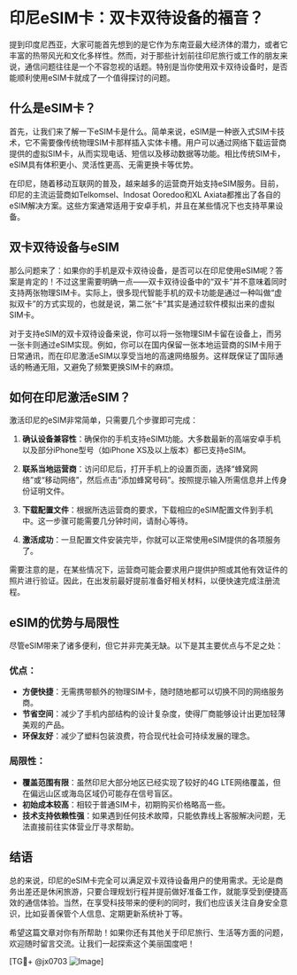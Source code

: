 # 印尼eSIM卡：双卡双待设备的福音？

提到印度尼西亚，大家可能首先想到的是它作为东南亚最大经济体的潜力，或者它丰富的热带风光和文化多样性。然而，对于那些计划前往印尼旅行或工作的朋友来说，通信问题往往是一个不容忽视的话题。特别是当你使用双卡双待设备时，是否能顺利使用eSIM卡就成了一个值得探讨的问题。

## 什么是eSIM卡？

首先，让我们来了解一下eSIM卡是什么。简单来说，eSIM是一种嵌入式SIM卡技术，它不需要像传统物理SIM卡那样插入实体卡槽。用户可以通过网络下载运营商提供的虚拟SIM卡，从而实现电话、短信以及移动数据等功能。相比传统SIM卡，eSIM具有体积更小、灵活性更高、无需更换卡等优势。

在印尼，随着移动互联网的普及，越来越多的运营商开始支持eSIM服务。目前，印尼的主流运营商如Telkomsel、Indosat Ooredoo和XL Axiata都推出了各自的eSIM解决方案。这些方案通常适用于安卓手机，并且在某些情况下也支持苹果设备。

## 双卡双待设备与eSIM

那么问题来了：如果你的手机是双卡双待设备，是否可以在印尼使用eSIM呢？答案是肯定的！不过这里需要明确一点——双卡双待设备中的“双卡”并不意味着同时支持两张物理SIM卡。实际上，很多现代智能手机的双卡功能是通过一种叫做“虚拟双卡”的方式实现的，也就是说，第二张“卡”其实是通过软件模拟出来的虚拟SIM卡。

对于支持eSIM的双卡双待设备来说，你可以将一张物理SIM卡留在设备上，而另一张卡则通过eSIM实现。例如，你可以在国内保留一张本地运营商的SIM卡用于日常通讯，而在印尼激活eSIM以享受当地的高速网络服务。这样既保证了国际通话的畅通无阻，又避免了频繁更换SIM卡的麻烦。

## 如何在印尼激活eSIM？

激活印尼的eSIM非常简单，只需要几个步骤即可完成：

1. **确认设备兼容性**：确保你的手机支持eSIM功能。大多数最新的高端安卓手机以及部分iPhone型号（如iPhone XS及以上版本）都已支持eSIM。
   
2. **联系当地运营商**：访问印尼后，打开手机上的设置页面，选择“蜂窝网络”或“移动网络”，然后点击“添加蜂窝号码”。按照提示输入所需信息并上传身份证明文件。

3. **下载配置文件**：根据所选运营商的要求，下载相应的eSIM配置文件到手机中。这一步骤可能需要几分钟时间，请耐心等待。

4. **激活成功**：一旦配置文件安装完毕，你就可以正常使用eSIM提供的各项服务了。

需要注意的是，在某些情况下，运营商可能会要求用户提供护照或其他有效证件的照片进行验证。因此，在出发前最好提前准备好相关材料，以便快速完成注册流程。

## eSIM的优势与局限性

尽管eSIM带来了诸多便利，但它并非完美无缺。以下是其主要优点与不足之处：

### 优点：
- **方便快捷**：无需携带额外的物理SIM卡，随时随地都可以切换不同的网络服务商。
- **节省空间**：减少了手机内部结构的设计复杂度，使得厂商能够设计出更加轻薄美观的产品。
- **环保友好**：减少了塑料包装浪费，符合现代社会可持续发展的理念。

### 局限性：
- **覆盖范围有限**：虽然印尼大部分地区已经实现了较好的4G LTE网络覆盖，但在偏远山区或海岛区域仍可能存在信号盲区。
- **初始成本较高**：相较于普通SIM卡，初期购买价格略高一些。
- **技术支持依赖性强**：如果遇到任何技术故障，只能依靠线上客服解决问题，无法直接前往实体营业厅寻求帮助。

## 结语

总的来说，印尼的eSIM卡完全可以满足双卡双待设备用户的使用需求。无论是商务出差还是休闲旅游，只要合理规划行程并提前做好准备工作，就能享受到便捷高效的通信体验。当然，在享受科技带来的便利的同时，我们也应该关注自身安全意识，比如妥善保管个人信息、定期更新系统补丁等。

希望这篇文章对你有所帮助！如果你还有其他关于印尼旅行、生活等方面的问题，欢迎随时留言交流。让我们一起探索这个美丽国度吧！

[TG💪+ @jx0703 ![Image](https://github.com/user-attachments/assets/dbca1d08-cadb-493c-b0ec-ad6f7a83f270)]